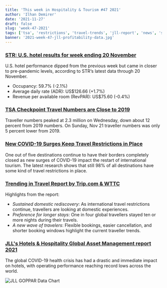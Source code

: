```yaml
---
title: 'This week in Hospitality & Tourism #47 2021'
author: 'Ilhan Demirer'
date: '2021-11-27'
draft: false
slug: 'week-47-2021'
tags: ['tsa', 'restrictions', 'travel-trends', 'jll-report', 'news', 'str']
banner: '2021-week-47-jll-profitability-data.jpg'
---
```


### [STR: U.S. hotel results for week ending 20 November](https://str.com/press-release/str-us-hotel-results-week-ending-20-november)

U.S. hotel performance dipped from the previous week but came in closer to pre-pandemic levels, according to STR‘s latest data through 20 November.

- Occupancy: 59.7% (-2.1%)
- Average daily rate (ADR): US$126.66 (+1.7%)
- Revenue per available room (RevPAR): US$75.60 (-0.4%)

### [TSA Checkpoint Travel Numbers are Close to 2019](https://www.tsa.gov/coronavirus/passenger-throughput)

Traveller numbers peaked at 2.3 million on Wednesday, down about 12 percent from 2019 numbers. On Sunday, Nov 21 traveller numbers was only 5 percent lower from 2019.

### [New COVID-19 Surges Keep Travel Restrictions in Place](https://www.hospitalitynet.org/news/4107758.html)

One out of five destinations continue to have their borders completely closed as new surges of COVID-19 impact the restart of international tourism. The latest research shows that still 98% of all destinations have some kind of travel restrictions in place.

### [Trending in Travel Report by Trip.com & WTTC](https://www.hospitalitynet.org/news/4107747.html)

Highlights from the report:

- _Sustained domestic rediscovery_: As international travel restrictions continue, travellers are looking at domestic experiences.
- _Preference for longer stays_: One in four global travellers stayed ten or more nights during their travels.
- _A new wave of travelers_: Flexible bookings, easier cancellation, and shorter booking windows highlight the current traveller trends.

### [JLL's Hotels & Hospitality Global Asset Management report 2021](https://www.hospitalitynet.org/news/4107753.html)

The global COVID-19 health crisis has had a drastic and immediate impact on hotels, with operating performance reaching record lows across the world.

![JLL GOPPAR Data Chart](/images/blogimages/2021-week-47-jll-profitability-data.jpg)
